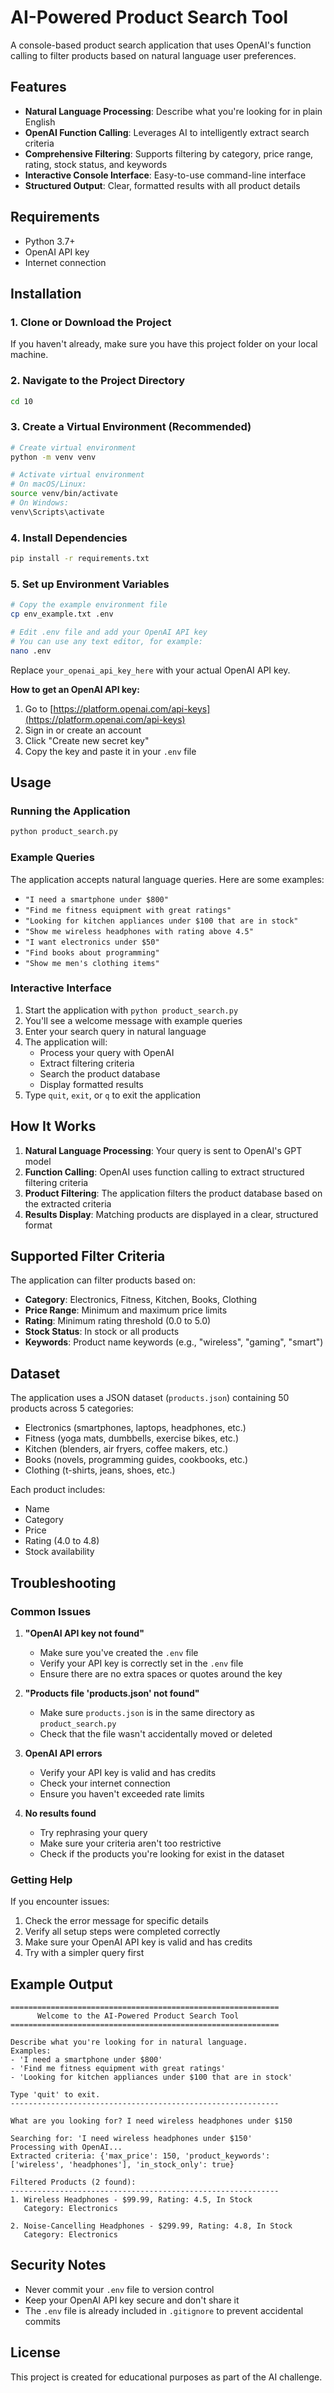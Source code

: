 # AI-Powered Product Search Tool

A console-based product search application that uses OpenAI's function calling to filter products based on natural language user preferences.

## Features

- **Natural Language Processing**: Describe what you're looking for in plain English
- **OpenAI Function Calling**: Leverages AI to intelligently extract search criteria
- **Comprehensive Filtering**: Supports filtering by category, price range, rating, stock status, and keywords
- **Interactive Console Interface**: Easy-to-use command-line interface
- **Structured Output**: Clear, formatted results with all product details

## Requirements

- Python 3.7+
- OpenAI API key
- Internet connection

## Installation

### 1. Clone or Download the Project

If you haven't already, make sure you have this project folder on your local machine.

### 2. Navigate to the Project Directory

```bash
cd 10
```

### 3. Create a Virtual Environment (Recommended)

```bash
# Create virtual environment
python -m venv venv

# Activate virtual environment
# On macOS/Linux:
source venv/bin/activate
# On Windows:
venv\Scripts\activate
```

### 4. Install Dependencies

```bash
pip install -r requirements.txt
```

### 5. Set up Environment Variables

```bash
# Copy the example environment file
cp env_example.txt .env

# Edit .env file and add your OpenAI API key
# You can use any text editor, for example:
nano .env
```

Replace `your_openai_api_key_here` with your actual OpenAI API key.

**How to get an OpenAI API key:**
1. Go to [https://platform.openai.com/api-keys](https://platform.openai.com/api-keys)
2. Sign in or create an account
3. Click "Create new secret key"
4. Copy the key and paste it in your `.env` file

## Usage

### Running the Application

```bash
python product_search.py
```

### Example Queries

The application accepts natural language queries. Here are some examples:

- `"I need a smartphone under $800"`
- `"Find me fitness equipment with great ratings"`
- `"Looking for kitchen appliances under $100 that are in stock"`
- `"Show me wireless headphones with rating above 4.5"`
- `"I want electronics under $50"`
- `"Find books about programming"`
- `"Show me men's clothing items"`

### Interactive Interface

1. Start the application with `python product_search.py`
2. You'll see a welcome message with example queries
3. Enter your search query in natural language
4. The application will:
   - Process your query with OpenAI
   - Extract filtering criteria
   - Search the product database
   - Display formatted results
5. Type `quit`, `exit`, or `q` to exit the application

## How It Works

1. **Natural Language Processing**: Your query is sent to OpenAI's GPT model
2. **Function Calling**: OpenAI uses function calling to extract structured filtering criteria
3. **Product Filtering**: The application filters the product database based on the extracted criteria
4. **Results Display**: Matching products are displayed in a clear, structured format

## Supported Filter Criteria

The application can filter products based on:

- **Category**: Electronics, Fitness, Kitchen, Books, Clothing
- **Price Range**: Minimum and maximum price limits
- **Rating**: Minimum rating threshold (0.0 to 5.0)
- **Stock Status**: In stock or all products
- **Keywords**: Product name keywords (e.g., "wireless", "gaming", "smart")

## Dataset

The application uses a JSON dataset (`products.json`) containing 50 products across 5 categories:
- Electronics (smartphones, laptops, headphones, etc.)
- Fitness (yoga mats, dumbbells, exercise bikes, etc.)
- Kitchen (blenders, air fryers, coffee makers, etc.)
- Books (novels, programming guides, cookbooks, etc.)
- Clothing (t-shirts, jeans, shoes, etc.)

Each product includes:
- Name
- Category
- Price
- Rating (4.0 to 4.8)
- Stock availability

## Troubleshooting

### Common Issues

1. **"OpenAI API key not found"**
   - Make sure you've created the `.env` file
   - Verify your API key is correctly set in the `.env` file
   - Ensure there are no extra spaces or quotes around the key

2. **"Products file 'products.json' not found"**
   - Make sure `products.json` is in the same directory as `product_search.py`
   - Check that the file wasn't accidentally moved or deleted

3. **OpenAI API errors**
   - Verify your API key is valid and has credits
   - Check your internet connection
   - Ensure you haven't exceeded rate limits

4. **No results found**
   - Try rephrasing your query
   - Make sure your criteria aren't too restrictive
   - Check if the products you're looking for exist in the dataset

### Getting Help

If you encounter issues:
1. Check the error message for specific details
2. Verify all setup steps were completed correctly
3. Make sure your OpenAI API key is valid and has credits
4. Try with a simpler query first

## Example Output

```
============================================================
      Welcome to the AI-Powered Product Search Tool
============================================================

Describe what you're looking for in natural language.
Examples:
- 'I need a smartphone under $800'
- 'Find me fitness equipment with great ratings'
- 'Looking for kitchen appliances under $100 that are in stock'

Type 'quit' to exit.
------------------------------------------------------------

What are you looking for? I need wireless headphones under $150

Searching for: 'I need wireless headphones under $150'
Processing with OpenAI...
Extracted criteria: {'max_price': 150, 'product_keywords': ['wireless', 'headphones'], 'in_stock_only': true}

Filtered Products (2 found):
------------------------------------------------------------
1. Wireless Headphones - $99.99, Rating: 4.5, In Stock
   Category: Electronics

2. Noise-Cancelling Headphones - $299.99, Rating: 4.8, In Stock
   Category: Electronics
```

## Security Notes

- Never commit your `.env` file to version control
- Keep your OpenAI API key secure and don't share it
- The `.env` file is already included in `.gitignore` to prevent accidental commits

## License

This project is created for educational purposes as part of the AI challenge. 